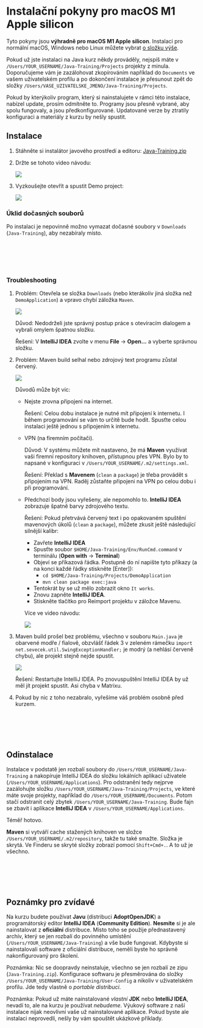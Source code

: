 Instalační pokyny pro macOS M1 Apple silicon
============================================

Tyto pokyny jsou **výhradně pro macOS M1 Apple silicon**.
Instalaci pro normální macOS, Windows nebo Linux můžete vybrat [o složku výše](../).

Pokud už jste instalaci na Java kurz někdy prováděly,
nejspíš máte v `/Users/YOUR_USERNAME/Java-Training/Projects`
projekty z minula. Doporučujeme vám je zazálohovat zkopírováním například do `Documents` ve vašem uživatelském profilu
a po dokončení instalace je přesunout zpět do složky
`/Users/VASE_UZIVATELSKE_JMENO/Java-Training/Projects`.

Pokud by kterýkoliv program,
který si nainstalujete v rámci této instalace,
nabízel update, prosím odmítněte to.
Programy jsou přesně vybrané, aby spolu fungovaly, a jsou předkonfigurované.
Updatované verze by ztratily konfiguraci a materiály z kurzu by nešly spustit.



Instalace
---------

1. Stáhněte si instalátor javového prostředí a editoru:
   [Java-Training.zip](https://github.com/czechitas/java-install/releases/download/2022-jaro/community/mac-arm/Java-Training.zip)


2. Držte se tohoto video návodu:

    <a href="https://www.youtube.com/watch?v=FVaLfjsX-Uc">
        <img src="img/video-screenshot.png"/>
    </a>


3. Vyzkoušejte otevřít a spustit Demo project:

    <a href="https://www.youtube.com/watch?v=p9QCNluhUNQ">
        <img src="img/video-demo_project-screenshot.png"/>
    </a>


### Úklid dočasných souborů

Po instalaci je nepovinně možno vymazat dočasné soubory v `Downloads` (`Java-Training`), aby nezabíraly místo.



<br/><br/><br/><br/>



### Troubleshooting

1.  Problém: Otevřela se složka `Downloads` (nebo kterákoliv jiná složka než `DemoApplication`) a vpravo chybí záložka `Maven`.

    <a href="img/imported-wrong-folder.png">
        <img src="img/imported-wrong-folder-thumbnail.png"/>
    </a>

    Důvod: Nedodrželi jste správný postup práce s otevíracím dialogem a vybrali omylem špatnou složku.

    Řešení: V **IntelliJ IDEA** zvolte v menu **File** -> **Open...** a vyberte správnou složku.


2.  Problém: Maven build selhal nebo zdrojový text programu zůstal červený.

    <a href="img/missing-dependencies.png">
        <img src="img/missing-dependencies-thumbnail.png"/>
    </a>

    Důvodů může být víc:
    - Nejste zrovna připojeni na internet.

      Řešení: Celou dobu instalace je nutné mít připojení k internetu. I během programování se vám to určitě bude hodit.
      Spusťte celou instalaci ještě jednou s připojením k internetu.

    - VPN (na firemním počítači).

      Důvod: V systému můžete mít nastaveno, že má **Maven** využívat vaši firemní repository knihoven, přístupnou přes VPN. Bylo by to napsané v konfiguraci v `/Users/YOUR_USERNAME/.m2/settings.xml`.

      Řešení: Překlad s **Mavenem** (`clean` a `package`) je třeba provádět s připojením na VPN. Raděj zůstaňte připojeni na VPN po celou dobu i při programování.

    - Předchozí body jsou vyřešeny, ale nepomohlo to. **IntelliJ IDEA** zobrazuje špatně barvy zdrojového textu.

      Řešení: Pokud přetrvává červený text i po opakovaném spuštění mavenových úkolů (`clean` a `package`), můžete zkusit ještě následující silnější kalibr:
        - Zavřete **IntelliJ IDEA**
        - Spusťte soubor `$HOME/Java-Training/Env/RunCmd.command` v terminálu (**Open with** -> **Terminal**)
        - Objeví se příkazová řádka. Postupně do ní napište tyto příkazy (a na konci každé řádky stiskněte [Enter]):
            - `cd $HOME/Java-Training/Projects/DemoApplication`
            - `mvn clean package exec:java`
        - Tentokrát by se už mělo zobrazit okno `It works`.
        - Znovu zapněte **IntelliJ IDEA**.
        - Stiskněte tlačítko pro Reimport projektu v záložce Mavenu.

        Více ve video návodu:

        <a href="https://www.youtube.com/watch?v=eTjTplwQSyE">
            <img src="img/video-maven_troubleshooting-screenshot.png"/>
        </a>


3. Maven build prošel bez problému, všechno v souboru `Main.java` je obarvené modře / fialově,
   obzvlášť řádek 3 v zeleném rámečku `import net.sevecek.util.SwingExceptionHandler;`
   je modrý (a nehlásí červeně chybu), ale projekt stejně nejde spustit.

    <a href="img/maven-ok-compiler-fail.png">
        <img src="img/maven-ok-compiler-fail-thumbnail.png"/>
    </a>

   Řešení: Restartujte IntelliJ IDEA. Po znovuspuštění IntelliJ IDEA by už měl jít projekt spustit.
   Asi chyba v Matrixu.


4. Pokud by nic z toho nezabralo, vyřešíme váš problém osobně před kurzem.



<br/><br/><br/><br/>



Odinstalace
-----------

Instalace v podstatě jen rozbalí soubory do `/Users/YOUR_USERNAME/Java-Training` a nakopíruje IntelliJ IDEA do složku lokálních aplikací uživatele (`/Users/YOUR_USERNAME/Applications`).
Pro odstranění tedy nejprve zazálohujte složku `/Users/YOUR_USERNAME/Java-Training/Projects`, ve které máte svoje projekty, například do `/Users/YOUR_USERNAME/Documents`.
Potom stačí odstranit celý zbytek `/Users/YOUR_USERNAME/Java-Training`.
Bude fajn se zbavit i aplikace **IntelliJ IDEA** v `/Users/YOUR_USERNAME/Applications`.

Téměř hotovo.

**Maven** si vytváří cache stažených knihoven ve složce `/Users/YOUR_USERNAME/.m2/repository`, takže tu také smažte. Složka je skrytá. Ve Finderu se skryté složky zobrazí pomocí `Shift+Cmd+.`.
A to už je všechno.



<br/><br/><br/><br/>



Poznámky pro zvídavé
--------------------

Na kurzu budete používat **Javu** (distribuci **AdoptOpenJDK**) a programátorský editor **IntelliJ IDEA** (**Community Edition**).
**Nesmíte** si je ale nainstalovat z **oficiální** distribuce.
Místo toho se použije přednastavený archív, který se jen rozbalí do povinného umístění (`/Users/YOUR_USERNAME/Java-Training`) a vše bude fungovat.
Kdybyste si nainstalovali software z oficiální distribuce, neměli byste ho správně nakonfigurovaný pro školení.

Poznámka: Nic se doopravdy neinstaluje, všechno se jen rozbalí ze zipu (`Java-Training.zip`).
Konfigurace softwaru je přesměrována do složky `/Users/YOUR_USERNAME/Java-Training/User-Config` a nikoliv v uživatelském profilu.
Jde tedy vlastně o *portable distribuci*.

Poznámka: Pokud už máte nainstalované *vlastní* **JDK** nebo **IntelliJ IDEA**, nevadí to, ale na kurzu je používat *nebudeme*.
Výukový software z naší instalace nijak neovlivní vaše už nainstalované aplikace.
Pokud byste ale instalaci neprovedli, nešly by vám spouštět ukázkové příklady.
